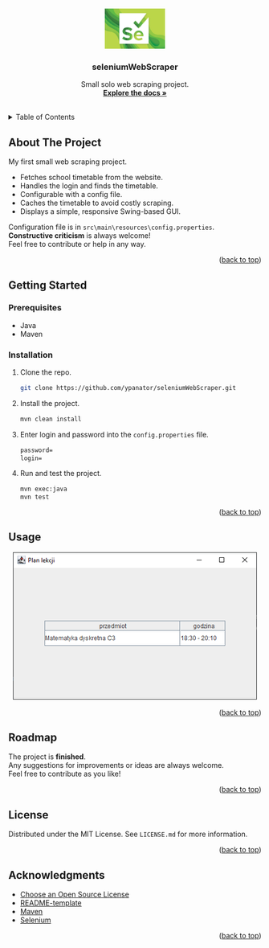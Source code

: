 <!-- Improved compatibility of back to top link: See: https://github.com/othneildrew/Best-README-Template/pull/73 -->
<a name="readme-top"></a>
<!--
*** Thanks for checking out the Best-README-Template. If you have a suggestion
*** that would make this better, please fork the repo and create a pull request
*** or simply open an issue with the tag "enhancement".
*** Don't forget to give the project a star!
*** Thanks again! Now go create something AMAZING! :D
-->

<br />
<div align="center">
  <a href="https://www.selenium.dev/">
    <img src="images/logo.png" alt="Logo" height="80">
  </a>

  <h3 align="center">seleniumWebScraper</h3>

  <p align="center">
    Small solo web scraping project.
    <br />
    <a href="https://ypanator.github.io/seleniumWebScraper/App.html"><strong>Explore the docs »</strong></a>
    <br />
    <br />
  </p>
</div>

<details>
  <summary>Table of Contents</summary>
  <ol>
    <li>
      <a href="#about-the-project">About The Project</a>
    </li>
    <li>
      <a href="#getting-started">Getting Started</a>
      <ul>
        <li><a href="#prerequisites">Prerequisites</a></li>
        <li><a href="#installation">Installation</a></li>
      </ul>
    </li>
    <li><a href="#usage">Usage</a></li>
    <li><a href="#roadmap">Roadmap</a></li>
    <li><a href="#license">License</a></li>
    <li><a href="#acknowledgments">Acknowledgments</a></li>
  </ol>
</details>

## About The Project

<p>
  My first small web scraping project.

* Fetches school timetable from the website.
* Handles the login and finds the timetable.
* Configurable with a config file.
* Caches the timetable to avoid costly scraping.
* Displays a simple, responsive Swing-based GUI.

Configuration file is in `src\main\resources\config.properties`.</br>
<b>Constructive criticism</b> is always welcome!</br>
Feel free to contribute or help in any way.
</p>

<p align="right">(<a href="#readme-top">back to top</a>)</p>

## Getting Started

### Prerequisites

* Java
* Maven

### Installation

1. Clone the repo.

   ```sh
   git clone https://github.com/ypanator/seleniumWebScraper.git
   ```

2. Install the project.

   ```sh
   mvn clean install
   ```

3. Enter login and password into the `config.properties` file.

   ```
   password=
   login=
   ```

4. Run and test the project.

   ```
   mvn exec:java
   mvn test
   ```

<p align="right">(<a href="#readme-top">back to top</a>)</p>

## Usage

<p align="center"><img src="images/app.PNG"></p>

<p align="right">(<a href="#readme-top">back to top</a>)</p>

## Roadmap

The project is <b>finished</b>.<br>
Any suggestions for improvements or ideas are always welcome.<br>
Feel free to contribute as you like!

<p align="right">(<a href="#readme-top">back to top</a>)</p>

## License

Distributed under the MIT License. See `LICENSE.md` for more information.

<p align="right">(<a href="#readme-top">back to top</a>)</p>

## Acknowledgments

* [Choose an Open Source License](https://choosealicense.com)
* [README-template](https://github.com/othneildrew/Best-README-Template)
* [Maven](https://maven.apache.org/)
* [Selenium](https://www.selenium.dev/)

<p align="right">(<a href="#readme-top">back to top</a>)</p>

